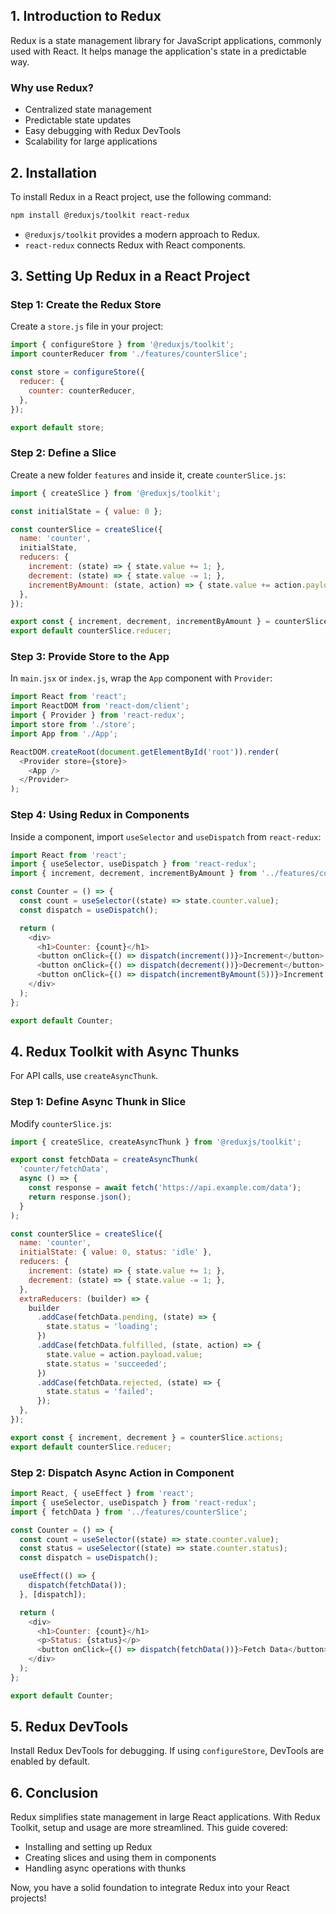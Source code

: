 
## 1. Introduction to Redux

Redux is a state management library for JavaScript applications, commonly used with React. It helps manage the application's state in a predictable way.

### Why use Redux?

- Centralized state management
- Predictable state updates
- Easy debugging with Redux DevTools
- Scalability for large applications

## 2. Installation

To install Redux in a React project, use the following command:

```sh
npm install @reduxjs/toolkit react-redux
```

- `@reduxjs/toolkit` provides a modern approach to Redux.
- `react-redux` connects Redux with React components.

## 3. Setting Up Redux in a React Project

### Step 1: Create the Redux Store

Create a `store.js` file in your project:

```javascript
import { configureStore } from '@reduxjs/toolkit';
import counterReducer from './features/counterSlice';

const store = configureStore({
  reducer: {
    counter: counterReducer,
  },
});

export default store;
```

### Step 2: Define a Slice

Create a new folder `features` and inside it, create `counterSlice.js`:

```javascript
import { createSlice } from '@reduxjs/toolkit';

const initialState = { value: 0 };

const counterSlice = createSlice({
  name: 'counter',
  initialState,
  reducers: {
    increment: (state) => { state.value += 1; },
    decrement: (state) => { state.value -= 1; },
    incrementByAmount: (state, action) => { state.value += action.payload; },
  },
});

export const { increment, decrement, incrementByAmount } = counterSlice.actions;
export default counterSlice.reducer;
```

### Step 3: Provide Store to the App

In `main.jsx` or `index.js`, wrap the `App` component with `Provider`:

```javascript
import React from 'react';
import ReactDOM from 'react-dom/client';
import { Provider } from 'react-redux';
import store from './store';
import App from './App';

ReactDOM.createRoot(document.getElementById('root')).render(
  <Provider store={store}>
    <App />
  </Provider>
);
```

### Step 4: Using Redux in Components

Inside a component, import `useSelector` and `useDispatch` from `react-redux`:

```javascript
import React from 'react';
import { useSelector, useDispatch } from 'react-redux';
import { increment, decrement, incrementByAmount } from '../features/counterSlice';

const Counter = () => {
  const count = useSelector((state) => state.counter.value);
  const dispatch = useDispatch();

  return (
    <div>
      <h1>Counter: {count}</h1>
      <button onClick={() => dispatch(increment())}>Increment</button>
      <button onClick={() => dispatch(decrement())}>Decrement</button>
      <button onClick={() => dispatch(incrementByAmount(5))}>Increment by 5</button>
    </div>
  );
};

export default Counter;
```

## 4. Redux Toolkit with Async Thunks

For API calls, use `createAsyncThunk`.

### Step 1: Define Async Thunk in Slice

Modify `counterSlice.js`:

```javascript
import { createSlice, createAsyncThunk } from '@reduxjs/toolkit';

export const fetchData = createAsyncThunk(
  'counter/fetchData',
  async () => {
    const response = await fetch('https://api.example.com/data');
    return response.json();
  }
);

const counterSlice = createSlice({
  name: 'counter',
  initialState: { value: 0, status: 'idle' },
  reducers: {
    increment: (state) => { state.value += 1; },
    decrement: (state) => { state.value -= 1; },
  },
  extraReducers: (builder) => {
    builder
      .addCase(fetchData.pending, (state) => {
        state.status = 'loading';
      })
      .addCase(fetchData.fulfilled, (state, action) => {
        state.value = action.payload.value;
        state.status = 'succeeded';
      })
      .addCase(fetchData.rejected, (state) => {
        state.status = 'failed';
      });
  },
});

export const { increment, decrement } = counterSlice.actions;
export default counterSlice.reducer;
```

### Step 2: Dispatch Async Action in Component

```javascript
import React, { useEffect } from 'react';
import { useSelector, useDispatch } from 'react-redux';
import { fetchData } from '../features/counterSlice';

const Counter = () => {
  const count = useSelector((state) => state.counter.value);
  const status = useSelector((state) => state.counter.status);
  const dispatch = useDispatch();

  useEffect(() => {
    dispatch(fetchData());
  }, [dispatch]);

  return (
    <div>
      <h1>Counter: {count}</h1>
      <p>Status: {status}</p>
      <button onClick={() => dispatch(fetchData())}>Fetch Data</button>
    </div>
  );
};

export default Counter;
```

## 5. Redux DevTools

Install Redux DevTools for debugging. If using `configureStore`, DevTools are enabled by default.

## 6. Conclusion

Redux simplifies state management in large React applications. With Redux Toolkit, setup and usage are more streamlined. This guide covered:

- Installing and setting up Redux
- Creating slices and using them in components
- Handling async operations with thunks

Now, you have a solid foundation to integrate Redux into your React projects!